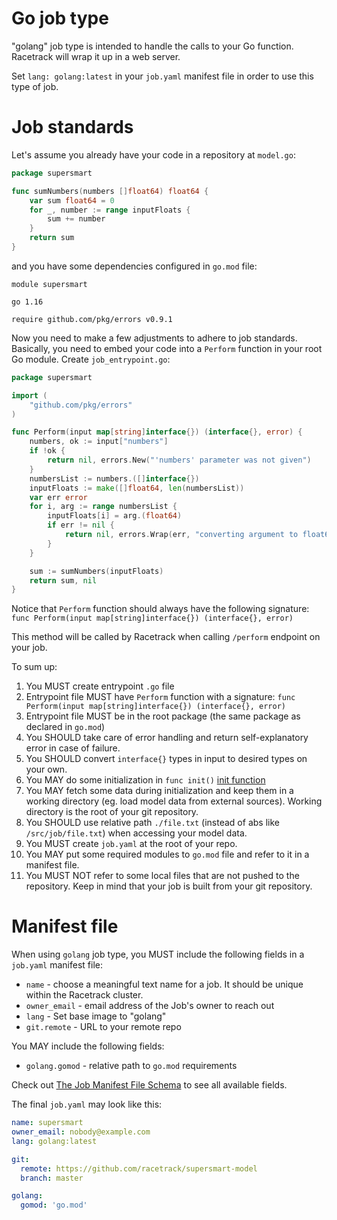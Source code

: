 # Go job type
"golang" job type is intended to handle the calls to your Go function.
Racetrack will wrap it up in a web server.

Set `lang: golang:latest` in your `job.yaml` manifest file in order to use this type of job.

# Job standards
Let's assume you already have your code in a repository at `model.go`:
```go
package supersmart

func sumNumbers(numbers []float64) float64 {
	var sum float64 = 0
	for _, number := range inputFloats {
		sum += number
	}
	return sum
}
```
and you have some dependencies configured in `go.mod` file:
```
module supersmart

go 1.16

require github.com/pkg/errors v0.9.1
```

Now you need to make a few adjustments to adhere to job standards. 
Basically, you need to embed your code into a `Perform` function in your root Go module.
Create `job_entrypoint.go`:
```go
package supersmart

import (
	"github.com/pkg/errors"
)

func Perform(input map[string]interface{}) (interface{}, error) {
	numbers, ok := input["numbers"]
	if !ok {
		return nil, errors.New("'numbers' parameter was not given")
	}
	numbersList := numbers.([]interface{})
	inputFloats := make([]float64, len(numbersList))
	var err error
	for i, arg := range numbersList {
		inputFloats[i] = arg.(float64)
		if err != nil {
			return nil, errors.Wrap(err, "converting argument to float64")
		}
	}

    sum := sumNumbers(inputFloats)
	return sum, nil
}
```

Notice that `Perform` function should always have the following signature:
`func Perform(input map[string]interface{}) (interface{}, error)`

This method will be called by Racetrack when calling `/perform` endpoint on your job.

To sum up:
1. You MUST create entrypoint `.go` file
1. Entrypoint file MUST have `Perform` function with a signature: 
   `func Perform(input map[string]interface{}) (interface{}, error)`
1. Entrypoint file MUST be in the root package (the same package as declared in `go.mod`)
1. You SHOULD take care of error handling and return self-explanatory error in case of failure.
1. You SHOULD convert `interface{}` types in input to desired types on your own.
1. You MAY do some initialization in `func init()` [init function](https://golang.org/doc/effective_go#init)
1. You MAY fetch some data during initialization and keep them in a working directory 
   (eg. load model data from external sources).  Working directory is the root of your git repository.
1. You SHOULD use relative path `./file.txt` (instead of abs like `/src/job/file.txt`) 
   when accessing your model data.
1. You MUST create `job.yaml` at the root of your repo.
1. You MAY put some required modules to `go.mod` file and refer to it in a manifest file.
1. You MUST NOT refer to some local files that are not pushed to the repository. 
   Keep in mind that your job is built from your git repository.

# Manifest file
When using `golang` job type, you MUST include the following fields in a `job.yaml` manifest file:
- `name` - choose a meaningful text name for a job. It should be unique within the Racetrack cluster.
- `owner_email` - email address of the Job's owner to reach out
- `lang` - Set base image to "golang"
- `git.remote` - URL to your remote repo 

You MAY include the following fields:
- `golang.gomod` - relative path to `go.mod` requirements

Check out [The Job Manifest File Schema](https://theracetrack.github.io/racetrack/docs/manifest-schema/) to see all available fields.

The final `job.yaml` may look like this:
```yaml
name: supersmart
owner_email: nobody@example.com
lang: golang:latest

git:
  remote: https://github.com/racetrack/supersmart-model
  branch: master

golang:
  gomod: 'go.mod'
```
